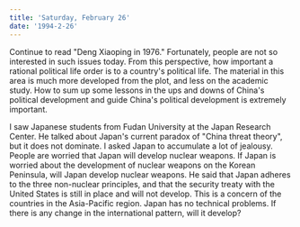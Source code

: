```yaml
---
title: 'Saturday, February 26'
date: '1994-2-26'
---
```

Continue to read "Deng Xiaoping in 1976." Fortunately, people are not so interested in such issues today. From this perspective, how important a rational political life order is to a country's political life. The material in this area is much more developed from the plot, and less on the academic study. How to sum up some lessons in the ups and downs of China's political development and guide China's political development is extremely important.

I saw Japanese students from Fudan University at the Japan Research Center. He talked about Japan's current paradox of "China threat theory", but it does not dominate. I asked Japan to accumulate a lot of jealousy. People are worried that Japan will develop nuclear weapons. If Japan is worried about the development of nuclear weapons on the Korean Peninsula, will Japan develop nuclear weapons. He said that Japan adheres to the three non-nuclear principles, and that the security treaty with the United States is still in place and will not develop. This is a concern of the countries in the Asia-Pacific region. Japan has no technical problems. If there is any change in the international pattern, will it develop?